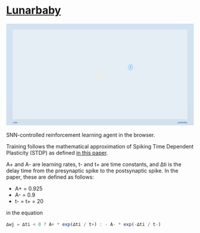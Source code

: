 # [Lunarbaby](https://camilodoa.ml/lunarbaby)

![image](img/image.png)

SNN-controlled reinforcement learning agent in the browser.

Training follows the mathematical approximation of Spiking Time Dependent Plasticity (STDP) as defined [in this paper](https://www.frontiersin.org/articles/10.3389/fnbot.2018.00056/full).

A+ and A- are learning rates, t- and t+ are time constants, and ∆ti is the delay time from the presynaptic spike to the postsynaptic spike. In the paper, these are defined as follows:

- A+ = 0.925
- A- = 0.9
- t- = t+ = 20

in the equation
```javascript
∆wj = ∆ti < 0 ? A+ * exp(∆ti / t+) : - A- * exp(-∆ti / t-)
```
